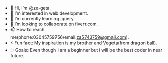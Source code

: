 - 👋 Hi, I’m @ze-geta.
- 👀 I’m interested in web development.
- 🌱 I’m currently learning jquery.
- 💞️ I’m looking to collaborate on fiverr.com.
- 📫 How to reach me(phone:03045759756/email:za5743759@gmail.com).
- ⚡ Fun fact: My inspiration is my brother and Vegeta(from dragon ball).
- ✨ Goals: Even though i am a beginner but i will be the best coder in near future.  

<!---
ze-geta/ze-geta is a ✨ special ✨ repository because its `README.md` (this file) appears on your GitHub profile.
You can click the Preview link to take a look at your changes.
--->
